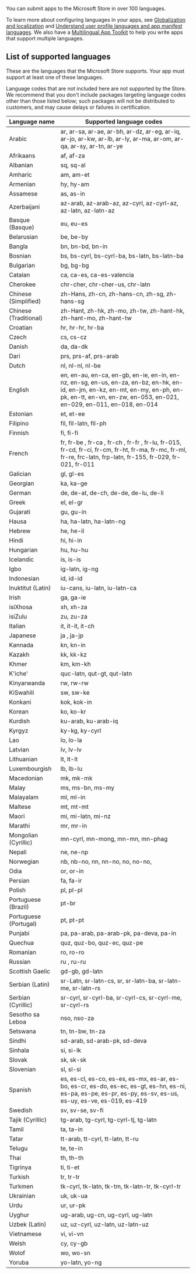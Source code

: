 You can submit apps to the Microsoft Store in over 100 languages.

To learn more about configuring languages in your apps, see [Globalization and localization](/windows/apps/design/globalizing/globalizing-portal) and [Understand user profile languages and app manifest languages](/windows/apps/design/globalizing/manage-language-and-region). We also have a [Multilingual App Toolkit](/windows/apps/design/globalizing/use-mat) to help you write apps that support multiple languages.

## List of supported languages

These are the languages that the Microsoft Store supports. Your app must support at least one of these languages. 

Language codes that are not included here are not supported by the Store. We recommend that you don't include packages targeting language codes other than those listed below; such packages will not be distributed to customers, and may cause delays or failures in certification.

| Language name         | Supported language codes                                                                                                                                                                              |
|-----------------------|-------------------------------------------------------------------------------------------------------------------------------------------------------------------------------------------------------|
| Arabic                | ar, ar-sa, ar-ae, ar-bh, ar-dz, ar-eg, ar-iq, ar-jo, ar-kw, ar-lb, ar-ly, ar-ma, ar-om, ar-qa, ar-sy, ar-tn, ar-ye                                                                                    |
| Afrikaans             | af, af-za                                                                                                                                                                                             |
| Albanian              | sq, sq-al                                                                                                                                                                                             |
| Amharic               | am, am-et                                                                                                                                                                                             |
| Armenian              | hy, hy-am                                                                                                                                                                                             |
| Assamese              | as, as-in                                                                                                                                                                                             |
| Azerbaijani           | az-arab, az-arab-az, az-cyrl, az-cyrl-az, az-latn, az-latn-az                                                                                                                                         |
| Basque (Basque)       | eu, eu-es                                                                                                                                                                                             |
| Belarusian            | be, be-by                                                                                                                                                                                             |
| Bangla                | bn, bn-bd, bn-in                                                                                                                                                                                      |
| Bosnian               | bs, bs-cyrl, bs-cyrl-ba, bs-latn, bs-latn-ba                                                                                                                                                          |
| Bulgarian             | bg, bg-bg                                                                                                                                                                                             |
| Catalan               | ca, ca-es, ca-es-valencia                                                                                                                                                                             |
| Cherokee              | chr-cher, chr-cher-us, chr-latn                                                                                                                                                                       |
| Chinese (Simplified)  | zh-Hans, zh-cn, zh-hans-cn, zh-sg, zh-hans-sg                                                                                                                                                         |
| Chinese (Traditional) | zh-Hant, zh-hk, zh-mo, zh-tw, zh-hant-hk, zh-hant-mo, zh-hant-tw                                                                                                                                      |
| Croatian              | hr, hr-hr, hr-ba                                                                                                                                                                                      |
| Czech                 | cs, cs-cz                                                                                                                                                                                             |
| Danish                | da, da-dk                                                                                                                                                                                             |
| Dari                  | prs, prs-af, prs-arab                                                                                                                                                                                 |
| Dutch                 | nl, nl-nl, nl-be                                                                                                                                                                                      |
| English               | en, en-au, en-ca, en-gb, en-ie, en-in, en-nz, en-sg, en-us, en-za, en-bz, en-hk, en-id, en-jm, en-kz, en-mt, en-my, en-ph, en-pk, en-tt, en-vn, en-zw, en-053, en-021, en-029, en-011, en-018, en-014 |
| Estonian              | et, et-ee                                                                                                                                                                                             |
| Filipino              | fil, fil-latn, fil-ph                                                                                                                                                                                 |
| Finnish               | fi, fi-fi                                                                                                                                                                                             |
| French                | fr, fr-be , fr-ca , fr-ch , fr-fr , fr-lu, fr-015, fr-cd, fr-ci, fr-cm, fr-ht, fr-ma, fr-mc, fr-ml, fr-re, frc-latn, frp-latn, fr-155, fr-029, fr-021, fr-011                                         |
| Galician              | gl, gl-es                                                                                                                                                                                             |
| Georgian              | ka, ka-ge                                                                                                                                                                                             |
| German                | de, de-at, de-ch, de-de, de-lu, de-li                                                                                                                                                                 |
| Greek                 | el, el-gr                                                                                                                                                                                             |
| Gujarati              | gu, gu-in                                                                                                                                                                                             |
| Hausa                 | ha, ha-latn, ha-latn-ng                                                                                                                                                                               |
| Hebrew                | he, he-il                                                                                                                                                                                             |
| Hindi                 | hi, hi-in                                                                                                                                                                                             |
| Hungarian             | hu, hu-hu                                                                                                                                                                                             |
| Icelandic             | is, is-is                                                                                                                                                                                             |
| Igbo                  | ig-latn, ig-ng                                                                                                                                                                                        |
| Indonesian            | id, id-id                                                                                                                                                                                             |
| Inuktitut (Latin)     | iu-cans, iu-latn, iu-latn-ca                                                                                                                                                                          |
| Irish                 | ga, ga-ie                                                                                                                                                                                             |
| isiXhosa              | xh, xh-za                                                                                                                                                                                             |
| isiZulu               | zu, zu-za                                                                                                                                                                                             |
| Italian               | it, it-it, it-ch                                                                                                                                                                                      |
| Japanese              | ja , ja-jp                                                                                                                                                                                            |
| Kannada               | kn, kn-in                                                                                                                                                                                             |
| Kazakh                | kk, kk-kz                                                                                                                                                                                             |
| Khmer                 | km, km-kh                                                                                                                                                                                             |
| K'iche'               | quc-latn, qut-gt, qut-latn                                                                                                                                                                            |
| Kinyarwanda           | rw, rw-rw                                                                                                                                                                                             |
| KiSwahili             | sw, sw-ke                                                                                                                                                                                             |
| Konkani               | kok, kok-in                                                                                                                                                                                           |
| Korean                | ko, ko-kr                                                                                                                                                                                             |
| Kurdish               | ku-arab, ku-arab-iq                                                                                                                                                                                   |
| Kyrgyz                | ky-kg, ky-cyrl                                                                                                                                                                                        |
| Lao                   | lo, lo-la                                                                                                                                                                                             |
| Latvian               | lv, lv-lv                                                                                                                                                                                             |
| Lithuanian            | lt, lt-lt                                                                                                                                                                                             |
| Luxembourgish         | lb, lb-lu                                                                                                                                                                                             |
| Macedonian            | mk, mk-mk                                                                                                                                                                                             |
| Malay                 | ms, ms-bn, ms-my                                                                                                                                                                                      |
| Malayalam             | ml, ml-in                                                                                                                                                                                             |
| Maltese               | mt, mt-mt                                                                                                                                                                                             |
| Maori                 | mi, mi-latn, mi-nz                                                                                                                                                                                    |
| Marathi               | mr, mr-in                                                                                                                                                                                             |
| Mongolian (Cyrillic)  | mn-cyrl, mn-mong, mn-mn, mn-phag                                                                                                                                                                      |
| Nepali                | ne, ne-np                                                                                                                                                                                             |
| Norwegian             | nb, nb-no, nn, nn-no, no, no-no,                                                                                                                                                                      |
| Odia                  | or, or-in                                                                                                                                                                                             |
| Persian               | fa, fa-ir                                                                                                                                                                                             |
| Polish                | pl, pl-pl                                                                                                                                                                                             |
| Portuguese (Brazil)   | pt-br                                                                                                                                                                                                 |
| Portuguese (Portugal) | pt, pt-pt                                                                                                                                                                                             |
| Punjabi               | pa, pa-arab, pa-arab-pk, pa-deva, pa-in                                                                                                                                                               |
| Quechua               | quz, quz-bo, quz-ec, quz-pe                                                                                                                                                                           |
| Romanian              | ro, ro-ro                                                                                                                                                                                             |
| Russian               | ru , ru-ru                                                                                                                                                                                            |
| Scottish Gaelic       | gd-gb, gd-latn                                                                                                                                                                                        |
| Serbian (Latin)       | sr-Latn, sr-latn-cs, sr, sr-latn-ba, sr-latn-me, sr-latn-rs                                                                                                                                           |
| Serbian (Cyrillic)    | sr-cyrl, sr-cyrl-ba, sr-cyrl-cs, sr-cyrl-me, sr-cyrl-rs                                                                                                                                               |
| Sesotho sa Leboa      | nso, nso-za                                                                                                                                                                                           |
| Setswana              | tn, tn-bw, tn-za                                                                                                                                                                                      |
| Sindhi                | sd-arab, sd-arab-pk, sd-deva                                                                                                                                                                          |
| Sinhala               | si, si-lk                                                                                                                                                                                             |
| Slovak                | sk, sk-sk                                                                                                                                                                                             |
| Slovenian             | sl, sl-si                                                                                                                                                                                             |
| Spanish               | es, es-cl, es-co, es-es, es-mx, es-ar, es-bo, es-cr, es-do, es-ec, es-gt, es-hn, es-ni, es-pa, es-pe, es-pr, es-py, es-sv, es-us, es-uy, es-ve, es-019, es-419                                        |
| Swedish               | sv, sv-se, sv-fi                                                                                                                                                                                      |
| Tajik (Cyrillic)      | tg-arab, tg-cyrl, tg-cyrl-tj, tg-latn                                                                                                                                                                 |
| Tamil                 | ta, ta-in                                                                                                                                                                                             |
| Tatar                 | tt-arab, tt-cyrl, tt-latn, tt-ru                                                                                                                                                                      |
| Telugu                | te, te-in                                                                                                                                                                                             |
| Thai                  | th, th-th                                                                                                                                                                                             |
| Tigrinya              | ti, ti-et                                                                                                                                                                                             |
| Turkish               | tr, tr-tr                                                                                                                                                                                             |
| Turkmen               | tk-cyrl, tk-latn, tk-tm, tk-latn-tr, tk-cyrl-tr                                                                                                                                                       |
| Ukrainian             | uk, uk-ua                                                                                                                                                                                             |
| Urdu                  | ur, ur-pk                                                                                                                                                                                             |
| Uyghur                | ug-arab, ug-cn, ug-cyrl, ug-latn                                                                                                                                                                      |
| Uzbek (Latin)         | uz, uz-cyrl, uz-latn, uz-latn-uz                                                                                                                                                                      |
| Vietnamese            | vi, vi-vn                                                                                                                                                                                             |
| Welsh                 | cy, cy-gb                                                                                                                                                                                             |
| Wolof                 | wo, wo-sn                                                                                                                                                                                             |
| Yoruba                | yo-latn, yo-ng                                                                                                                                                                                        |
